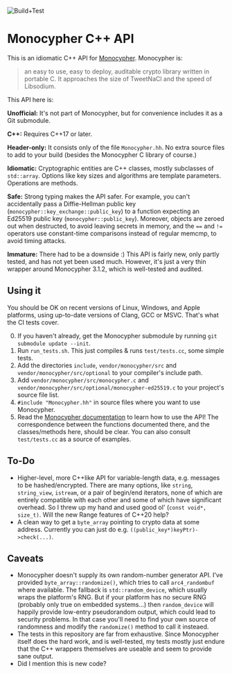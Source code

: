 ![Build+Test](https://github.com/snej/monocypher-cpp/workflows/Build+Test/badge.svg)

# Monocypher C++ API

This is an idiomatic C++ API for [Monocypher](https://monocypher.org). Monocypher is:

> an easy to use, easy to deploy, auditable crypto library written in portable C.
> It approaches the size of TweetNaCl and the speed of Libsodium.

This API here is:

**Unofficial:** It's not part of Monocypher, but for convenience includes it as a Git submodule.

**C++:** Requires C++17 or later.

**Header-only:** It consists only of the file `Monocypher.hh`. No extra source files to add to your build (besides the Monocypher C library of course.)

**Idiomatic:**  Cryptographic entities are C++ classes, mostly subclasses of `std::array`. Options like key sizes and algorithms are template parameters. Operations are methods.

**Safe:** Strong typing makes the API safer. For example, you can't accidentally pass a Diffie-Hellman public key (`monocypher::key_exchange::public_key`) to a function expecting an Ed25519 public key (`monocypher::public_key`).
Moreover, objects are zeroed out when destructed, to avoid leaving secrets in memory, and the `==` and `!=` operators use constant-time comparisons instead of regular memcmp, to avoid timing attacks.

**Immature:** There had to be a downside :) This API is fairly new, only partly tested, and has not yet been used much. However, it's just a very thin wrapper around Monocypher 3.1.2, which is well-tested and audited.

## Using it

You should be OK on recent versions of Linux, Windows, and Apple platforms, using up-to-date versions of Clang, GCC or MSVC. That's what the CI tests cover. 

0. If you haven't already, get the Monocypher submodule by running `git submodule update --init`.
1. Run `run_tests.sh`. This just compiles & runs `test/tests.cc`, some simple tests.
2. Add the directories `include`, `vendor/monocypher/src` and `vendor/monocypher/src/optional` to your compiler's include path.
3. Add `vendor/monocypher/src/monocypher.c` and `vendor/monocypher/src/optional/monocypher-ed25519.c` to your project's source file list.
4. `#include "Monocypher.hh"` in source files where you want to use Monocypher.
5. Read the [Monocypher documentation](https://monocypher.org/manual/) to learn how to use the API! The correspondence between the functions documented there, and the classes/methods here, should be clear. You can also consult `test/tests.cc` as a source of examples.

## To-Do

* Higher-level, more C++like API for variable-length data, e.g. messages to be hashed/encrypted. There are many options, like `string`, `string_view`, `istream`, or a pair of begin/end iterators, none of which are entirely compatible with each other and some of which have significant overhead. So I threw up my hand and used good ol' (`const void*, size_t)`. Will the new Range features of C++20 help?
* A clean way to get a `byte_array` pointing to crypto data at some address. Currently you can just do e.g. `((public_key*)keyPtr)->check(...)`.

## Caveats

* Monocypher doesn't supply its own random-number generator API. I've provided `byte_array::randomize()`, which tries to call `arc4_randombuf` where available. The fallback is `std::random_device`, which usually wraps the platform's RNG. But if your platform has no secure RNG (probably only true on embedded systems...) then `random_device` will happily provide low-entry pseudorandom output, which could lead to security problems. In that case you'll need to find your own source of randomness and modify the `randomize()` method to call it insteaed.
* The tests in this repository are far from exhaustive. Since Monocypher itself does the hard work, and is well-tested, my tests mostly just endure that the C++ wrappers themselves are useable and seem to provide sane output.
* Did I mention this is new code?
